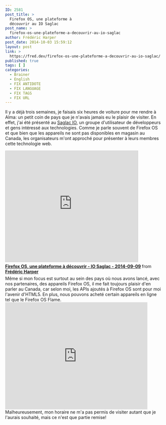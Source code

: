 ```yaml
---
ID: 2581
post_title: >
  Firefox OS, une plateforme à
  découvrir au IO Saglac
post_name: >
  firefox-os-une-plateforme-a-decouvrir-au-io-saglac
author: Frédéric Harper
post_date: 2014-10-03 15:59:12
layout: post
link: >
  https://fred.dev/firefox-os-une-plateforme-a-decouvrir-au-io-saglac/
published: true
tags: [ ]
categories:
  - Brainer
  - English
  - FIX ANTIDOTE
  - FIX LANGUAGE
  - FIX TAGS
  - FIX URL
---
```

Il y a déjà trois semaines, je faisais six heures de voiture pour me rendre à Alma: un petit coin de pays que je n'avais jamais eu le plaisir de visiter. En effet, j'ai été présenté au <a title="Site Web de Saglac IO" href="https://saglac.io/">Saglac IO</a>, un groupe d'utilisateur de développeurs et gens intéressé aux technologies. Comme je parle souvent de Firefox OS et que bien que les appareils ne sont pas disponibles en magasin au Canada, les organisateurs m'ont approché pour présenter à leurs membres cette technologie web.
<div class="embed rich SlideShare">

<iframe style="border: 1px solid #CCC; border-width: 1px; margin-bottom: 5px; max-width: 100%;" src="https://www.slideshare.net/slideshow/embed_code/key/eGFyMxdu0CiCTs" width="427" height="356" frameborder="0" marginwidth="0" marginheight="0" scrolling="no" allowfullscreen="allowfullscreen"> </iframe>
<div style="margin-bottom: 5px;"><strong> <a title="Firefox OS, une plateforme à découvrir - IO Saglac - 2014-09-09" href="https://www.slideshare.net/fredericharper/firefox-os-une-plateforme-a-decouvrir-io-saglac-20140909" target="_blank" rel="noopener noreferrer">Firefox OS, une plateforme à découvrir - IO Saglac - 2014-09-09</a> </strong> from <strong><a href="https://www.slideshare.net/fredericharper" target="_blank" rel="noopener noreferrer">Frédéric Harper</a></strong></div>
</div>
Même si mon focus est surtout au sein des pays où nous avons lancé, avec nos partenaires, des appareils Firefox OS, il me fait toujours plaisir d'en parler au Canada, car selon moi, les APIs ajoutés à Firefox OS sont pour moi l'avenir d'HTML5. En plus, nous pouvons acheté certain appareils en ligne tel que le Firefox OS Flame.
<div class="embed video YouTube"><iframe src="https://www.youtube.com/embed/NDQ_j8wYCRQ?feature=oembed" width="459" height="344" frameborder="0" allowfullscreen="allowfullscreen"></iframe></div>
Malheureusement, mon horaire ne m'a pas permis de visiter autant que je l'aurais souhaité, mais ce n'est que partie remise!
<div id="gtx-trans" style="position: absolute; left: 180px; top: 427px;">
<div class="gtx-trans-icon"></div>
</div>